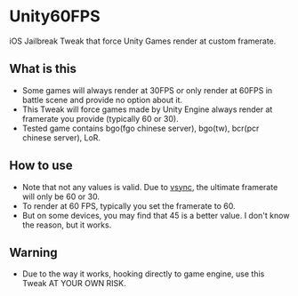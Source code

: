 # Unity60FPS
iOS Jailbreak Tweak that force Unity Games render at custom framerate. 

## What is this
* Some games will always render at 30FPS or only render at 60FPS in battle scene and provide no option about it.
* This Tweak will force games made by Unity Engine always render at framerate you provide (typically 60 or 30). 
* Tested game contains bgo(fgo chinese server), bgo(tw), bcr(pcr chinese server), LoR.

## How to use
* Note that not any values is valid. Due to [vsync](https://support.unity.com/hc/en-us/articles/205824295-Mobile-game-flips-between-running-at-30FPS-and-60FPS), the ultimate framerate will only be 60 or 30. 
* To render at 60 FPS, typically you set the framerate to 60. 
* But on some devices, you may find that 45 is a better value. I don't know the reason, but it works. 
 
## Warning
* Due to the way it works, hooking directly to game engine, use this Tweak AT YOUR OWN RISK. 

